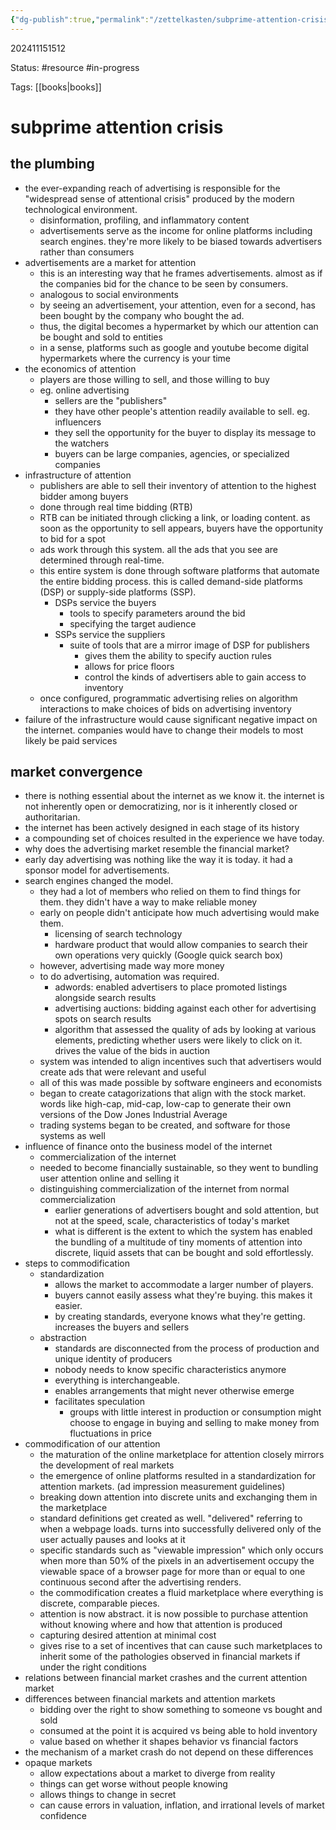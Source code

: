 ```yaml
---
{"dg-publish":true,"permalink":"/zettelkasten/subprime-attention-crisis/","updated":"2024-12-01T10:45:13.919-05:00"}
---
```


202411151512

Status: #resource #in-progress

Tags: [[books\|books]]

# subprime attention crisis

## the plumbing
* the ever-expanding reach of advertising is responsible for the "widespread sense of attentional crisis" produced by the modern technological environment.
	* disinformation, profiling, and inflammatory content
	* advertisements serve as the income for online platforms including search engines. they're more likely to be biased towards advertisers rather than consumers
* advertisements are a market for attention
	* this is an interesting way that he frames advertisements. almost as if the companies bid for the chance to be seen by consumers. 
	* analogous to social environments
	* by seeing an advertisement, your attention, even for a second, has been bought by the company who bought the ad.
	* thus, the digital becomes a hypermarket by which our attention can be bought and sold to entities
	* in a sense, platforms such as google and youtube become digital hypermarkets where the currency is your time
* the economics of attention
	* players are those willing to sell, and those willing to buy
	* eg. online advertising
		* sellers are the "publishers"
		* they have other people's attention readily available to sell. eg. influencers
		* they sell the opportunity for the buyer to display its message to the watchers
		* buyers can be large companies, agencies, or specialized companies
* infrastructure of attention
	* publishers are able to sell their inventory of attention to the highest bidder among buyers
	* done through real time bidding (RTB)
	* RTB can be initiated through clicking a link, or loading content. as soon as the opportunity to sell appears, buyers have the opportunity to bid for a spot
	* ads work through this system. all the ads that you see are determined through real-time.
	* this entire system is done through software platforms that automate the entire bidding process. this is called demand-side platforms (DSP) or supply-side platforms (SSP).
		* DSPs service the buyers
			* tools to specify parameters around the bid
			* specifying the target audience
		* SSPs service the suppliers
			* suite of tools that are a mirror image of DSP for publishers
				* gives them the ability to specify auction rules
				* allows for price floors
				* control the kinds of advertisers able to gain access to inventory
	* once configured, programmatic advertising relies on algorithm interactions to make choices of bids on advertising inventory
* failure of the infrastructure would cause significant negative impact on the internet. companies would have to change their models to most likely be paid services

## market convergence
* there is nothing essential about the internet as we know it. the internet is not inherently open or democratizing, nor is it inherently closed or authoritarian. 
* the internet has been actively designed in each stage of its history
* a compounding set of choices resulted in the experience we have today. 
* why does the advertising market resemble the financial market?
* early day advertising was nothing like the way it is today. it had a sponsor model for advertisements. 
* search engines changed the model.
	* they had a lot of members who relied on them to find things for them. they didn't have a way to make reliable money
	* early on people didn't anticipate how much advertising would make them.
		* licensing of search technology
		* hardware product that would allow companies to search their own operations very quickly (Google quick search box)
	* however, advertising made way more money
	* to do advertising, automation was required.
		* adwords: enabled advertisers to place promoted listings alongside search results
		* advertising auctions: bidding against each other for advertising spots on search results
		* algorithm that assessed the quality of ads by looking at various elements, predicting whether users were likely to click on it. drives the value of the bids in auction
	* system was intended to align incentives such that advertisers would create ads that were relevant and useful
	* all of this was made possible by software engineers and economists
	* began to create catagorizations that align with the stock market. words like high-cap, mid-cap, low-cap to generate their own versions of the Dow Jones Industrial Average
	* trading systems began to be created, and software for those systems as well
* influence of finance onto the business model of the internet
	* commercialization of the internet
	* needed to become financially sustainable, so they went to bundling user attention online and selling it
	* distinguishing commercialization of the internet from normal commercialization
		* earlier generations of advertisers bought and sold attention, but not at the speed, scale, characteristics of today's market
		* what is different is the extent to which the system has enabled the bundling of a multitude of tiny moments of attention into discrete, liquid assets that can be bought and sold effortlessly.
* steps to commodification
	* standardization
		* allows the market to accommodate a larger number of players. 
		* buyers cannot easily assess what they're buying. this makes it easier.
		* by creating standards, everyone knows what they're getting. increases the buyers and sellers
	* abstraction
		* standards are disconnected from the process of production and unique identity of producers
		* nobody needs to know specific characteristics anymore
		* everything is interchangeable.
		* enables arrangements that might never otherwise emerge
		* facilitates speculation
			* groups with little interest in production or consumption might choose to engage in buying and selling to make money from fluctuations in price
* commodification of our attention
	* the maturation of the online marketplace for attention closely mirrors the development of real markets
	* the emergence of online platforms resulted in a standardization for attention markets. (ad impression measurement guidelines)
	* breaking down attention into discrete units and exchanging them in the marketplace
	* standard definitions get created as well. "delivered" referring to when a webpage loads. turns into successfully delivered only of the user actually pauses and looks at it
	* specific standards such as "viewable impression" which only occurs when more than 50% of the pixels in an advertisement occupy the viewable space of a browser page for more than or equal to one continuous second after the advertising renders.
	* the commodification creates a fluid marketplace where everything is discrete, comparable pieces.
	* attention is now abstract. it is now possible to purchase attention without knowing where and how that attention is produced
	* capturing desired attention at minimal cost
	* gives rise to a set of incentives that can cause such marketplaces to inherit some of the pathologies observed in financial markets if under the right conditions
* relations between financial market crashes and the current attention market
* differences between financial markets and attention markets
	* bidding over the right to show something to someone vs bought and sold
	* consumed at the point it is acquired vs being able to hold inventory
	* value based on whether it shapes behavior vs financial factors
* the mechanism of a market crash do not depend on these differences
* opaque markets
	* allow expectations about a market to diverge from reality
	* things can get worse without people knowing
	* allows things to change in secret
	* can cause errors in valuation, inflation, and irrational levels of market confidence